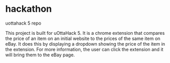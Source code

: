 # hackathon
uottahack 5 repo

This project is built for uOttaHack 5. It is a chrome extension that compares the 
price of an item on an initial website to the prices of the same item on eBay.
It does this by displaying a dropdown showing the price of the item in the extension. For more
information, the user can click the extension and it will bring them to the eBay page.
